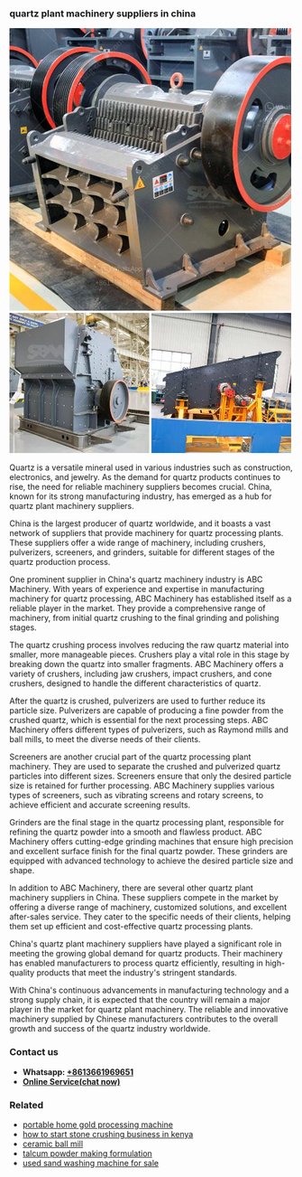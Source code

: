 <h3>quartz plant machinery suppliers in china</h3><img src='1706767076.jpg' alt=''><p>Quartz is a versatile mineral used in various industries such as construction, electronics, and jewelry. As the demand for quartz products continues to rise, the need for reliable machinery suppliers becomes crucial. China, known for its strong manufacturing industry, has emerged as a hub for quartz plant machinery suppliers.</p><p>China is the largest producer of quartz worldwide, and it boasts a vast network of suppliers that provide machinery for quartz processing plants. These suppliers offer a wide range of machinery, including crushers, pulverizers, screeners, and grinders, suitable for different stages of the quartz production process.</p><p>One prominent supplier in China's quartz machinery industry is ABC Machinery. With years of experience and expertise in manufacturing machinery for quartz processing, ABC Machinery has established itself as a reliable player in the market. They provide a comprehensive range of machinery, from initial quartz crushing to the final grinding and polishing stages.</p><p>The quartz crushing process involves reducing the raw quartz material into smaller, more manageable pieces. Crushers play a vital role in this stage by breaking down the quartz into smaller fragments. ABC Machinery offers a variety of crushers, including jaw crushers, impact crushers, and cone crushers, designed to handle the different characteristics of quartz.</p><p>After the quartz is crushed, pulverizers are used to further reduce its particle size. Pulverizers are capable of producing a fine powder from the crushed quartz, which is essential for the next processing steps. ABC Machinery offers different types of pulverizers, such as Raymond mills and ball mills, to meet the diverse needs of their clients.</p><p>Screeners are another crucial part of the quartz processing plant machinery. They are used to separate the crushed and pulverized quartz particles into different sizes. Screeners ensure that only the desired particle size is retained for further processing. ABC Machinery supplies various types of screeners, such as vibrating screens and rotary screens, to achieve efficient and accurate screening results.</p><p>Grinders are the final stage in the quartz processing plant, responsible for refining the quartz powder into a smooth and flawless product. ABC Machinery offers cutting-edge grinding machines that ensure high precision and excellent surface finish for the final quartz powder. These grinders are equipped with advanced technology to achieve the desired particle size and shape.</p><p>In addition to ABC Machinery, there are several other quartz plant machinery suppliers in China. These suppliers compete in the market by offering a diverse range of machinery, customized solutions, and excellent after-sales service. They cater to the specific needs of their clients, helping them set up efficient and cost-effective quartz processing plants.</p><p>China's quartz plant machinery suppliers have played a significant role in meeting the growing global demand for quartz products. Their machinery has enabled manufacturers to process quartz efficiently, resulting in high-quality products that meet the industry's stringent standards.</p><p>With China's continuous advancements in manufacturing technology and a strong supply chain, it is expected that the country will remain a major player in the market for quartz plant machinery. The reliable and innovative machinery supplied by Chinese manufacturers contributes to the overall growth and success of the quartz industry worldwide.</p><h3>Contact us</h3><ul><li><strong>Whatsapp:&nbsp;<a href="https://wa.me/8613661969651">+8613661969651</a></strong></li><li><a href="https://swt.shibang-china.com/?git&amp;zhl&amp;quartz plant machinery suppliers in china"><strong>Online Service(chat now)</strong></a></li></ul><h3>Related</h3><ul><li><a href='portable home gold processing machine.md'>portable home gold processing machine</a></li><li><a href='how to start stone crushing business in kenya.md'>how to start stone crushing business in kenya</a></li><li><a href='ceramic ball mill.md'>ceramic ball mill</a></li><li><a href='talcum powder making formulation.md'>talcum powder making formulation</a></li><li><a href='used sand washing machine for sale.md'>used sand washing machine for sale</a></li></ul>